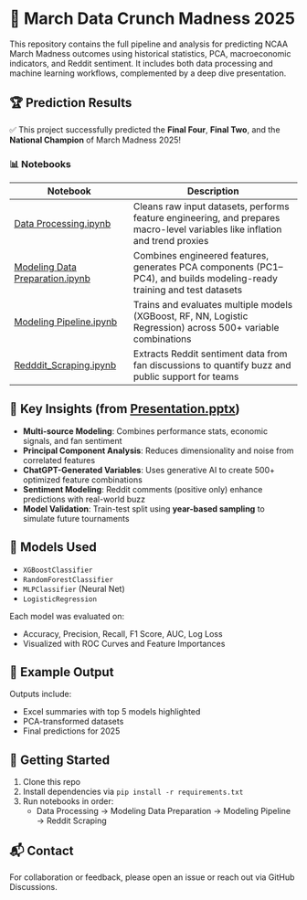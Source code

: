 # 🏀 March Data Crunch Madness 2025

This repository contains the full pipeline and analysis for predicting NCAA March Madness outcomes using historical statistics, PCA, macroeconomic indicators, and Reddit sentiment. It includes both data processing and machine learning workflows, complemented by a deep dive presentation.

## 🏆 Prediction Results

✅ This project successfully predicted the **Final Four**, **Final Two**, and the **National Champion** of March Madness 2025!

### 📊 Notebooks

| Notebook | Description |
|----------|-------------|
| [Data Processing.ipynb](./Data%20Processing.ipynb) | Cleans raw input datasets, performs feature engineering, and prepares macro-level variables like inflation and trend proxies |
| [Modeling Data Preparation.ipynb](./Modeling%20Data%20Preparation.ipynb) | Combines engineered features, generates PCA components (PC1–PC4), and builds modeling-ready training and test datasets |
| [Modeling Pipeline.ipynb](./Modeling%20Pipeline.ipynb) | Trains and evaluates multiple models (XGBoost, RF, NN, Logistic Regression) across 500+ variable combinations |
| [Redddit_Scraping.ipynb](./Redddit_Scraping.ipynb) | Extracts Reddit sentiment data from fan discussions to quantify buzz and public support for teams |

## 🎯 Key Insights (from [Presentation.pptx](./Presentation.pptx))

- **Multi-source Modeling**: Combines performance stats, economic signals, and fan sentiment
- **Principal Component Analysis**: Reduces dimensionality and noise from correlated features
- **ChatGPT-Generated Variables**: Uses generative AI to create 500+ optimized feature combinations
- **Sentiment Modeling**: Reddit comments (positive only) enhance predictions with real-world buzz
- **Model Validation**: Train-test split using **year-based sampling** to simulate future tournaments

## 🧠 Models Used

- `XGBoostClassifier`
- `RandomForestClassifier`
- `MLPClassifier` (Neural Net)
- `LogisticRegression`

Each model was evaluated on:
- Accuracy, Precision, Recall, F1 Score, AUC, Log Loss
- Visualized with ROC Curves and Feature Importances

## 📎 Example Output

Outputs include:
- Excel summaries with top 5 models highlighted
- PCA-transformed datasets
- Final predictions for 2025

## 📌 Getting Started

1. Clone this repo
2. Install dependencies via `pip install -r requirements.txt`
3. Run notebooks in order:
   - Data Processing → Modeling Data Preparation → Modeling Pipeline → Reddit Scraping

## 📬 Contact

For collaboration or feedback, please open an issue or reach out via GitHub Discussions.


